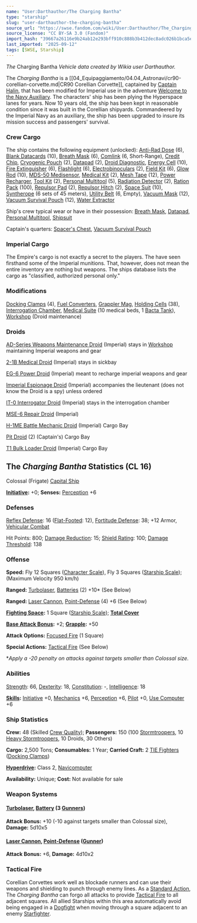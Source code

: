 ```yaml
---
name: "User:Darthauthor/The Charging Bantha"
type: "starship"
slug: "user-darthauthor-the-charging-bantha"
source_url: "https://swse.fandom.com/wiki/User:Darthauthor/The_Charging_Bantha"
source_license: "CC BY-SA 3.0 (Fandom)"
import_hash: "39667a26116e9b24ab12e293bff910c888b3b412dec8adc026b1bca5ee3f9785"
last_imported: "2025-09-12"
tags: [SWSE, Starship]
---
```

*The* Charging Bantha *Vehicle data created by Wikia user Darthauthor.*

The *Charging Bantha* is a [[04_Equipaggiamento/04.04_Astronavi/cr90-corellian-corvette.md|CR90 Corellian Corvette]], captained by [Captain Halin](https://swse.fandom.com/wiki/Captain_Halin), that has been modified for Imperial use in the adventure [Welcome to the Navy Auxiliary](https://swse.fandom.com/wiki/Welcome_to_the_Navy_Auxiliary). The characters' ship has been plying the Hyperspace lanes for years. Now 10 years old, the ship has been kept in reasonable condition since it was built in the Corellian shipyards. Commandeered by the Imperial Navy as an auxiliary, the ship has been upgraded to insure its mission success and passengers' survival. 

### Crew Cargo
The ship contains the following equipment (unlocked): [Anti-Rad Dose](https://swse.fandom.com/wiki/Anti-Rad_Dose) (6), [Blank Datacards](https://swse.fandom.com/wiki/Blank_Datacards) (10), [Breath Mask](https://swse.fandom.com/wiki/Breath_Mask) (6), [Comlink](https://swse.fandom.com/wiki/Comlink) (6, Short-Range), [Credit Chip](https://swse.fandom.com/wiki/Credit_Chip), [Cryogenic Pouch](https://swse.fandom.com/wiki/Cryogenic_Pouch) (2), [Datapad](https://swse.fandom.com/wiki/Datapad) (2), [Droid Diagnostic](https://swse.fandom.com/wiki/Droid_Diagnostic), [Energy Cell](https://swse.fandom.com/wiki/Energy_Cell) (10), [Fire Extinguisher](https://swse.fandom.com/wiki/Fire_Extinguisher) (6), [Flashlight](https://swse.fandom.com/wiki/Flashlight) (6), [Electrobinoculars](https://swse.fandom.com/wiki/Electrobinoculars) (2), [Field Kit](https://swse.fandom.com/wiki/Field_Kit) (6), [Glow Rod](https://swse.fandom.com/wiki/Glow_Rod) (10), [MDS-50 Medisensor](https://swse.fandom.com/wiki/MDS-50_Medisensor), [Medical Kit](https://swse.fandom.com/wiki/Medical_Kit) (2), [Mesh Tape](https://swse.fandom.com/wiki/Mesh_Tape) (12), [Power Recharger](https://swse.fandom.com/wiki/Power_Recharger), [Tool Kit](https://swse.fandom.com/wiki/Tool_Kit) (2), [Personal Multitool](https://swse.fandom.com/wiki/Personal_Multitool) (5), [Radiation Detector](https://swse.fandom.com/wiki/Radiation_Detector) (2), [Ration Pack](https://swse.fandom.com/wiki/Ration_Pack) (100), [Repulsor Pad](https://swse.fandom.com/wiki/Repulsor_Pad) (2), [Repulsor Hitch](https://swse.fandom.com/wiki/Repulsor_Hitch) (2), [Space Suit](https://swse.fandom.com/wiki/Space_Suit) (10), [Syntherope](https://swse.fandom.com/wiki/Syntherope) (6 sets of 45 meters), [Utility Belt](https://swse.fandom.com/wiki/Utility_Belt) (6, Empty), [Vacuum Mask](https://swse.fandom.com/wiki/Vacuum_Mask) (12), [Vacuum Survival Pouch](https://swse.fandom.com/wiki/Vacuum_Survival_Pouch) (12), [Water Extractor](https://swse.fandom.com/wiki/Water_Extractor)

Ship's crew typical wear or have in their possession: [Breath Mask](https://swse.fandom.com/wiki/Breath_Mask), [Datapad](https://swse.fandom.com/wiki/Datapad), [Personal Multitool](https://swse.fandom.com/wiki/Personal_Multitool), [Shipsuit](https://swse.fandom.com/wiki/Shipsuit) 

Captain's quarters: [Spacer's Chest](https://swse.fandom.com/wiki/Spacer's_Chest), [Vacuum Survival Pouch](https://swse.fandom.com/wiki/Vacuum_Survival_Pouch)

### Imperial Cargo
The Empire's cargo is not exactly a secret to the players. The have seen firsthand some of the Imperial munitions. That, however, does not mean the entire inventory are nothing but weapons. The ships database lists the cargo as "classified, authorized personal only." 

### Modifications
[Docking Clamps](https://swse.fandom.com/wiki/Docking_Clamps) (4), [Fuel Converters](https://swse.fandom.com/wiki/Fuel_Converters), [Grappler Mag](https://swse.fandom.com/wiki/Grappler_Mag), [Holding Cells](https://swse.fandom.com/wiki/Holding_Cells) (38), [Interrogation Chamber](https://swse.fandom.com/wiki/Interrogation_Chamber), [Medical Suite](https://swse.fandom.com/wiki/Medical_Suite) (10 medical beds, 1 [Bacta Tank](https://swse.fandom.com/wiki/Bacta_Tank)), [Workshop](https://swse.fandom.com/wiki/Workshop) (Droid maintenance)
### Droids
[AD-Series Weapons Maintenance Droid](https://swse.fandom.com/wiki/AD-Series_Weapons_Maintenance_Droid) (Imperial) stays in [Workshop](https://swse.fandom.com/wiki/Workshop) maintaining Imperial weapons and gear     

[2-1B Medical Droid](https://swse.fandom.com/wiki/2-1B_Medical_Droid) (Imperial) stays in sickbay     

[EG-6 Power Droid](https://swse.fandom.com/wiki/EG-6_Power_Droid) (Imperial) meant to recharge imperial weapons and gear     

[Imperial Espionage Droid](https://swse.fandom.com/wiki/Imperial_Espionage_Droid) (Imperial) accompanies the lieutenant (does not know the Droid is a spy) unless ordered     

[IT-0 Interrogator Droid](https://swse.fandom.com/wiki/IT-0_Interrogator_Droid) (Imperial) stays in the interrogation chamber     

[MSE-6 Repair Droid](https://swse.fandom.com/wiki/MSE-6_Repair_Droid) (Imperial)      

[H-1ME Battle Mechanic Droid](https://swse.fandom.com/wiki/H-1ME_Battle_Mechanic_Droid) (Imperial) Cargo Bay      

[Pit Droid](https://swse.fandom.com/wiki/Pit_Droid) (2) (Captain's) Cargo Bay      

[T1 Bulk Loader Droid](https://swse.fandom.com/wiki/T1_Bulk_Loader_Droid) (Imperial) Cargo Bay    

## The *Charging Bantha* Statistics (CL 16)
Colossal (Frigate) [Capital Ship](https://swse.fandom.com/wiki/Capital_Ship)

**[Initiative](https://swse.fandom.com/wiki/Initiative):** +0; **Senses:** [Perception](https://swse.fandom.com/wiki/Perception) +6
### Defenses
[Reflex Defense](https://swse.fandom.com/wiki/Reflex_Defense_(Vehicles)): 16 ([Flat-Footed](https://swse.fandom.com/wiki/Flat-Footed): 12), [Fortitude Defense](https://swse.fandom.com/wiki/Fortitude_Defense_(Vehicles)): 38; +12 Armor, [Vehicular Combat](https://swse.fandom.com/wiki/Vehicular_Combat)

Hit Points: 800; [Damage Reduction](https://swse.fandom.com/wiki/Damage_Reduction): 15; [Shield Rating](https://swse.fandom.com/wiki/Shield_Rating): 100; [Damage Threshold](https://swse.fandom.com/wiki/Damage_Threshold_(Vehicles)): 138
### Offense
**Speed:** Fly 12 Squares ([Character Scale](https://swse.fandom.com/wiki/Character_Scale)), Fly 3 Squares ([Starship Scale](https://swse.fandom.com/wiki/Starship_Scale)); (Maximum Velocity 950 km/h)

**Ranged:** [Turbolaser](https://swse.fandom.com/wiki/Turbolaser), [Batteries](https://swse.fandom.com/wiki/Batteries) (2) +10* (See Below)

**Ranged:** [Laser Cannon](https://swse.fandom.com/wiki/Laser_Cannon), [Point-Defense](https://swse.fandom.com/wiki/Point-Defense) (4) +6 (See Below)

**[Fighting Space](https://swse.fandom.com/wiki/Fighting_Space):** 1 Square ([Starship Scale](https://swse.fandom.com/wiki/Starship_Scale)); **[Total Cover](https://swse.fandom.com/wiki/Total_Cover)**

**[Base Attack Bonus](https://swse.fandom.com/wiki/Base_Attack_Bonus):** +2; **[Grapple](https://swse.fandom.com/wiki/Grapple):** +50

**Attack Options:** [Focused Fire](https://swse.fandom.com/wiki/Focused_Fire) (1 Square)

**Special Actions:** [Tactical Fire](https://swse.fandom.com/wiki/Tactical_Fire) (See Below)

**Apply a -20 penalty on attacks against targets smaller than Colossal size.*
### Abilities
[Strength](https://swse.fandom.com/wiki/Strength): 66, [Dexterity](https://swse.fandom.com/wiki/Dexterity): 18, [Constitution](https://swse.fandom.com/wiki/Constitution): -, [Intelligence](https://swse.fandom.com/wiki/Intelligence): 18

**[Skills](https://swse.fandom.com/wiki/Skills):** [Initiative](https://swse.fandom.com/wiki/Initiative) +0, [Mechanics](https://swse.fandom.com/wiki/Mechanics) +6, [Perception](https://swse.fandom.com/wiki/Perception) +6, [Pilot](https://swse.fandom.com/wiki/Pilot) +0, [Use Computer](https://swse.fandom.com/wiki/Use_Computer) +6
### Ship Statistics
**Crew:** 48 (Skilled [Crew Quality](https://swse.fandom.com/wiki/Crew_Quality)); **Passengers:** 150 (100 [Stormtroopers](https://swse.fandom.com/wiki/Stormtroopers), 10 [Heavy Stormtroopers](https://swse.fandom.com/wiki/Heavy_Stormtroopers), 10 Droids, 30 Others) 

**Cargo:** 2,500 Tons; **Consumables:** 1 Year; **Carried Craft:** 2 [TIE Fighters](https://swse.fandom.com/wiki/TIE_Fighters) ([Docking Clamps](https://swse.fandom.com/wiki/Docking_Clamps))

**[Hyperdrive](https://swse.fandom.com/wiki/Hyperdrive):** Class 2, [Navicomputer](https://swse.fandom.com/wiki/Navicomputer)

**Availability:** Unique; **Cost:** Not available for sale
### Weapon Systems
#### **[Turbolaser](https://swse.fandom.com/wiki/Turbolaser), [Battery](https://swse.fandom.com/wiki/Battery) (3 [Gunners](https://swse.fandom.com/wiki/Gunners))**
**Attack Bonus:** +10 (-10 against targets smaller than Colossal size), **Damage:** 5d10x5

#### **[Laser Cannon](https://swse.fandom.com/wiki/Laser_Cannon), [Point-Defense](https://swse.fandom.com/wiki/Point-Defense) ([Gunner](https://swse.fandom.com/wiki/Gunner))**
**Attack Bonus:** +6, **Damage:** 4d10x2

### Tactical Fire
Corellian Corvettes work well as blockade runners and can use their weapons and shielding to punch through enemy lines. As a [Standard Action](https://swse.fandom.com/wiki/Standard_Action), The *Charging Bantha* can forgo all attacks to provide [Tactical Fire](https://swse.fandom.com/wiki/Tactical_Fire) to all adjacent squares. All allied Starships within this area automatically avoid being engaged in a [Dogfight](https://swse.fandom.com/wiki/Dogfight) when moving through a square adjacent to an enemy [Starfighter](https://swse.fandom.com/wiki/Starfighter).
